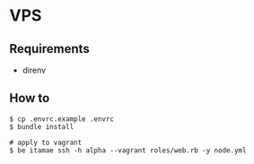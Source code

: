 # VPS

## Requirements

- direnv

## How to

```shell
$ cp .envrc.example .envrc
$ bundle install

# apply to vagrant
$ be itamae ssh -h alpha --vagrant roles/web.rb -y node.yml
```
